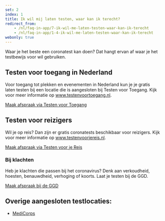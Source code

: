 ```yaml
---
set: 2
index: 1
title: Ik wil mij laten testen, waar kan ik terecht?
redirect_from: 
    - /nl/faq-in-app/7-ik-wil-me-laten-testen-waar-kan-ik-terecht
    - /nl/faq-in-app/1-4-ik-wil-me-laten-testen-waar-kan-ik-terecht
webonly: true
---
```

Waar je het beste een coronatest kan doen? Dat hangt ervan af waar je het testbewijs voor wil gebruiken.

## Testen voor toegang in Nederland

Voor toegang tot plekken en evenementen in Nederland kun je je gratis laten testen bij een locatie die is aangesloten bij Testen voor Toegang. Kijk voor meer informatie op <a href="https://www.testenvoortoegang.nl" rel="noopener noreferrer" target="_blank" hreflang="nl">www.testenvoortoegang.nl</a>. 

<a href="https://www.testenvoortoegang.nl" class="btn btn--cta" rel="noopener noreferrer" target="_blank" hreflang="nl">Maak afspraak<span class="screen-reader-text"> via Testen voor Toegang</span></a>

## Testen voor reizigers

Wil je op reis? Dan zijn er gratis coronatests beschikbaar voor reizigers. Kijk voor meer informatie op <a href="https://www.testenvoorjereis.nl" rel="noopener noreferrer" target="_blank" hreflang="nl">www.testenvoorjereis.nl</a>. 

<a href="https://afspraak.testenvoorjereis.nl/" class="btn btn--cta" rel="noopener noreferrer" target="_blank" hreflang="nl">Maak afspraak<span class="screen-reader-text"> via Testen voor je Reis</span></a>

### Bij klachten
Heb je klachten die passen bij het coronavirus? Denk aan verkoudheid, hoesten, benauwdheid, verhoging of koorts. Laat je testen bij de GGD. 

<a href="https://www.coronatest.nl" class="btn btn--cta" rel="noopener noreferrer" target="_blank">Maak afspraak<span class="screen-reader-text"> bij de GGD</span></a>

## Overige aangesloten testlocaties:

- <a href="https://www.medicorps.nl/" rel="noopener noreferrer" target="_blank">MediCorps</a>


